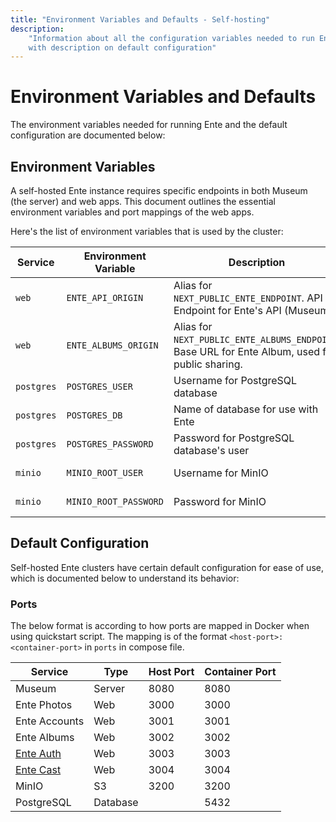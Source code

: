 ```yaml
---
title: "Environment Variables and Defaults - Self-hosting"
description:
    "Information about all the configuration variables needed to run Ente along
    with description on default configuration"
---
```


# Environment Variables and Defaults

The environment variables needed for running Ente and the default configuration are
documented below:

## Environment Variables

A self-hosted Ente instance requires specific endpoints in both Museum (the
server) and web apps. This document outlines the essential environment variables
and port mappings of the web apps.

Here's the list of environment variables that is used by the cluster:

| Service    | Environment Variable  | Description                                                                                     | Default Value                   |
| ---------- | --------------------- | ----------------------------------------------------------------------------------------------- | ------------------------------- |
| `web`      | `ENTE_API_ORIGIN`     | Alias for `NEXT_PUBLIC_ENTE_ENDPOINT`. API Endpoint for Ente's API (Museum).                    | http://localhost:8080           |
| `web`      | `ENTE_ALBUMS_ORIGIN`  | Alias for `NEXT_PUBLIC_ENTE_ALBUMS_ENDPOINT`. Base URL for Ente Album, used for public sharing. | http://localhost:3002           |
| `postgres` | `POSTGRES_USER`       | Username for PostgreSQL database                                                                | pguser                          |
| `postgres` | `POSTGRES_DB`         | Name of database for use with Ente                                                              | ente_db                         |
| `postgres` | `POSTGRES_PASSWORD`   | Password for PostgreSQL database's user                                                         | Randomly generated (quickstart) |
| `minio`    | `MINIO_ROOT_USER`     | Username for MinIO                                                                              | Randomly generated (quickstart) |
| `minio`    | `MINIO_ROOT_PASSWORD` | Password for MinIO                                                                              | Randomly generated (quickstart) |

## Default Configuration

Self-hosted Ente clusters have certain default configuration for ease of use,
which is documented below to understand its behavior:

### Ports

The below format is according to how ports are mapped in Docker when using
quickstart script. The mapping is of the format `<host-port>:<container-port>`
in `ports` in compose file.

| Service                                                 | Type     | Host Port | Container Port |
| ------------------------------------------------------- | -------- | --------- | -------------- |
| Museum                                                  | Server   | 8080      | 8080           |
| Ente Photos                                             | Web      | 3000      | 3000           |
| Ente Accounts                                           | Web      | 3001      | 3001           |
| Ente Albums                                             | Web      | 3002      | 3002           |
| [Ente Auth](https://ente.io/auth/)                      | Web      | 3003      | 3003           |
| [Ente Cast](https://help.ente.io/photos/features/cast/) | Web      | 3004      | 3004           |
| MinIO                                                   | S3       | 3200      | 3200           |
| PostgreSQL                                              | Database |           | 5432           |
